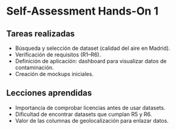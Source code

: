 # Self-Assessment Hands-On 1

## Tareas realizadas
- Búsqueda y selección de dataset (calidad del aire en Madrid).
- Verificación de requisitos (R1–R6).
- Definición de aplicación: dashboard para visualizar datos de contaminación.
- Creación de mockups iniciales.

## Lecciones aprendidas
- Importancia de comprobar licencias antes de usar datasets.
- Dificultad de encontrar datasets que cumplan R5 y R6.
- Valor de las columnas de geolocalización para enlazar datos.
